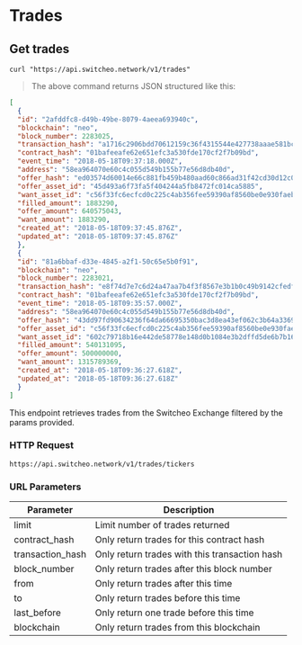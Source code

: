 # Trades

## Get trades

```shell
curl "https://api.switcheo.network/v1/trades"
```

> The above command returns JSON structured like this:

```json
[
  {
  "id": "2afddfc8-d49b-49be-8079-4aeea693940c",
  "blockchain": "neo",
  "block_number": 2283025,
  "transaction_hash": "a1716c2906bdd70612159c36f4315544e427738aaae581bc23df0cdeaf907353",
  "contract_hash": "01bafeeafe62e651efc3a530fde170cf2f7b09bd",
  "event_time": "2018-05-18T09:37:18.000Z",
  "address": "58ea964070e60c4c055d549b155b77e56d8db40d",
  "offer_hash": "ed03574d60014e66c881fb459b480aad60c866ad31f42cd30d12c0454cc54b43",
  "offer_asset_id": "45d493a6f73fa5f404244a5fb8472fc014ca5885",
  "want_asset_id": "c56f33fc6ecfcd0c225c4ab356fee59390af8560be0e930faebe74a6daff7c9b",
  "filled_amount": 1883290,
  "offer_amount": 640575043,
  "want_amount": 1883290,
  "created_at": "2018-05-18T09:37:45.876Z",
  "updated_at": "2018-05-18T09:37:45.876Z"
  },
  {
  "id": "81a6bbaf-d33e-4845-a2f1-50c65e5b0f91",
  "blockchain": "neo",
  "block_number": 2283021,
  "transaction_hash": "e8f74d7e7c6d24a47aa7b4f3f8567e3b1b0c49b9142cfedf02263fb9fcca2095",
  "contract_hash": "01bafeeafe62e651efc3a530fde170cf2f7b09bd",
  "event_time": "2018-05-18T09:35:57.000Z",
  "address": "58ea964070e60c4c055d549b155b77e56d8db40d",
  "offer_hash": "43dd97fd90634236f64da66695350bac3d8ea43ef062c3b64a33698e7a0f5266",
  "offer_asset_id": "c56f33fc6ecfcd0c225c4ab356fee59390af8560be0e930faebe74a6daff7c9b",
  "want_asset_id": "602c79718b16e442de58778e148d0b1084e3b2dffd5de6b7b16cee7969282de7",
  "filled_amount": 540131095,
  "offer_amount": 500000000,
  "want_amount": 1315789369,
  "created_at": "2018-05-18T09:36:27.618Z",
  "updated_at": "2018-05-18T09:36:27.618Z"
  }
]
```

This endpoint retrieves trades from the Switcheo Exchange filtered by the params provided.

### HTTP Request

`https://api.switcheo.network/v1/trades/tickers`
                     
### URL Parameters

Parameter | Description
--------- | -----------
  limit | Limit number of trades returned
  contract_hash | Only return trades for this contract hash
  transaction_hash | Only return trades with this transaction hash
  block_number | Only return trades after this block number
  from | Only return trades after this time
  to | Only return trades before this time
  last_before | Only return one trade before this time
  blockchain | Only return trades from this blockchain
